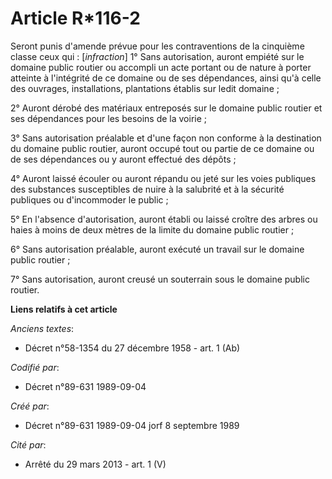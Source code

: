 # Article R*116-2

Seront punis d'amende prévue pour les contraventions de la cinquième classe ceux qui : [*infraction*]    1° Sans
autorisation, auront empiété sur le domaine public routier ou accompli un acte portant ou de nature à porter atteinte à
l'intégrité de ce domaine ou de ses dépendances, ainsi qu'à celle des ouvrages, installations, plantations établis sur ledit
domaine ;

2° Auront dérobé des matériaux entreposés sur le domaine public routier et ses dépendances pour les besoins de la voirie ;

3° Sans autorisation préalable et d'une façon non conforme à la destination du domaine public routier, auront occupé tout ou
partie de ce domaine ou de ses dépendances ou y auront effectué des dépôts ;

4° Auront laissé écouler ou auront répandu ou jeté sur les voies publiques des substances susceptibles de nuire à la
salubrité et à la sécurité publiques ou d'incommoder le public ;

5° En l'absence d'autorisation, auront établi ou laissé croître des arbres ou haies à moins de deux mètres de la limite du
domaine public routier ;

6° Sans autorisation préalable, auront exécuté un travail sur le domaine public routier ;

7° Sans autorisation, auront creusé un souterrain sous le domaine public routier.

**Liens relatifs à cet article**

_Anciens textes_:

  - Décret n°58-1354 du 27 décembre 1958 - art. 1 (Ab)

_Codifié par_:

  - Décret n°89-631 1989-09-04

_Créé par_:

  - Décret n°89-631 1989-09-04 jorf 8 septembre 1989

_Cité par_:

  - Arrêté du 29 mars 2013 - art. 1 (V)
